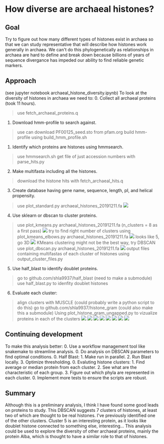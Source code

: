 # How diverse are archaeal histones?
## Goal
Try to figure out how many different types of histones exist in archaea so that we can study representative that will describe how histones work generally in archaea. We can't do this phylogenetically as relationships in archaea are hard to define and break down because billions of years of sequence divergance has impeded our ability to find reliable genetic markers.
## Approach 
(see jupyter notebook archaeal_histone_diversity.ipynb)
To look at the diversity of histones in archaea we need to:
0. Collect all archaeal proteins (took 11 hours).
>use fetch_archaeal_proteins.q
1. Download hmm-profile to search against.
>use can download PF00125_seed.sto from pfam.org
build hmm-profile using build_hmm_profile.sh
1. Identify which proteins are histones using hmmsearch.
>use hmmsearch.sh
>get file of just accession numbers with parse_hits.py
2. Make multifasta including all the histones.
>download the histone hits with fetch_archaeal_hits.q
3. Create database having gene name, sequence, length, pI, and helical propensity.
>use plot_standard.py archaeal_histones_20191211.fa
![](standard.png)
4. Use sklearn or dbscan to cluster proteins.
>use plot_kmeans.py archaeal_histones_20191211.fa
(n_clusters = 8 as a first pass)
![](kmeans_first_pass.png)
>try to find right number of clusters using plot_kmeans_elbows.py archaeal_histones_20191211.fa
![](kmeans_elbows.png)
>looks like 5, go 3D 
![](kmeans_5_clusters.png)
>KMeans clustering might not be the best way, try DBSCAN
>use plot_dbscan.py archaeal_histones_20191211.fa
![](even_better_DB.png)
>output files containing multifastas of each cluster of histones using output_cluster_files.py
5. Use half_blast to identify doublet proteins.
>go to github.com/shla9937/half_blast (need to make a submodule)
>use half_blast.py to idenfity doublet histones
6. Evaluate each cluster:
>align clusters with MUSCLE (could probably write a python script to do this)
>go to github.com/shla9937/histone_gram (could also make this a submodule)
>Using plot_histone_gram_ungapped.py to vizualize proteins in each of the clusters
![](conservation_0.png)
![](conservation_1.png)
![](conservation_2.png)
![](conservation_3.png)
![](conservation_4.png)
![](conservation_5.png)
![](conservation_6.png)
![](conservation_null.png)

## Continuing development
To make this analysis better:
0. Use a workflow management tool like snakemake to streamline analysis.
0. Do analysis on DBSCAN parameters to find optimal conditions.
0. Half Blast:
    1. Make run in parallel.
    2. Run Blast locally.
    3. Optimize thresholding.
0. Evaluting histone clusters:
    1. Find average or median protein from each cluster.
    2. See what are the characteristic of each group.
    3. Figure out which phyla are represented in each cluster.
0. Implement more tests to ensure the scripts are robust.
    
## Summary
Although this is a preliminary analysis, I think I have found some good leads on proteins to study. This DBSCAN suggests 7 clusters of histones, at least two of which are thought to be real histones. I've previously identified one of the other clusters. Cluster 5 is an interesting protein, as it looks like doublet histone connected to something else, interesting... This analysis could be used to explore the diversity of other archaeal proteins, mainly the protein Alba, which is thought to have a similar role to that of histones.

